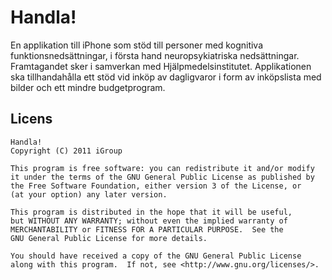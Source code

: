 Handla!
=======
En applikation till iPhone som stöd till personer med kognitiva funktionsnedsättningar, i första hand neuropsykiatriska nedsättningar. Framtagandet sker i samverkan med Hjälpmedelsinstitutet.
Applikationen ska tillhandahålla ett stöd vid inköp av dagligvaror i form av inköpslista med bilder och ett mindre budgetprogram.

Licens
------
	Handla!
    Copyright (C) 2011 iGroup

    This program is free software: you can redistribute it and/or modify
    it under the terms of the GNU General Public License as published by
    the Free Software Foundation, either version 3 of the License, or
    (at your option) any later version.

    This program is distributed in the hope that it will be useful,
    but WITHOUT ANY WARRANTY; without even the implied warranty of
    MERCHANTABILITY or FITNESS FOR A PARTICULAR PURPOSE.  See the
    GNU General Public License for more details.

    You should have received a copy of the GNU General Public License
    along with this program.  If not, see <http://www.gnu.org/licenses/>.